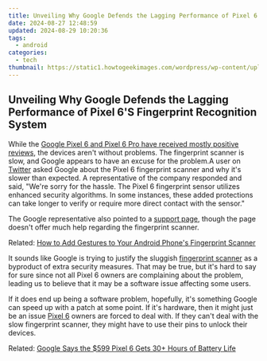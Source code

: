```yaml
---
title: Unveiling Why Google Defends the Lagging Performance of Pixel 6'S Fingerprint Recognition System
date: 2024-08-27 12:48:59
updated: 2024-08-29 10:20:36
tags:
  - android
categories:
  - tech
thumbnail: https://static1.howtogeekimages.com/wordpress/wp-content/uploads/2021/10/Pixel-6-and-Pixel-6-Pro.jpg
---
```


## Unveiling Why Google Defends the Lagging Performance of Pixel 6'S Fingerprint Recognition System

While the [Google Pixel 6 and Pixel 6 Pro have received mostly positive reviews](https://unlock-android.techidaily.com/top-apps-and-online-tools-to-track-itel-p55t-phone-withwithout-imei-number-by-drfone-android/), the devices aren't without problems. The fingerprint scanner is slow, and Google appears to have an excuse for the problem.A user on [Twitter](https://twitter.com/madebygoogle/status/1457043416139898881?ref%5Fsrc=twsrc%5Etfw%7Ctwcamp%5Etweetembed%7Ctwterm%5E1457043416139898881%7Ctwgr%5E%7Ctwcon%5Es1%5Fc10&ref%5Furl=https%3A%2F%2Fwww.theverge.com%2F2021%2F11%2F7%2F22768853%2Fgoogle-explains-pixel-6-fingerprint-scanner-unreliable) asked Google about the Pixel 6 fingerprint scanner and why it's slower than expected. A representative of the company responded and said, "We're sorry for the hassle. The Pixel 6 fingerprint sensor utilizes enhanced security algorithms. In some instances, these added protections can take longer to verify or require more direct contact with the sensor."

 The Google representative also pointed to a [support page](https://support.google.com/pixelphone/answer/6285273), though the page doesn't offer much help regarding the fingerprint scanner.

Related: [How to Add Gestures to Your Android Phone's Fingerprint Scanner](https://techidaily.com/turn-off-screen-lock-a60-by-drfone-android-unlock-android-unlock/) 

 It sounds like Google is trying to justify the sluggish [fingerprint scanner](https://techidaily.com/turn-off-screen-lock-a60-by-drfone-android-unlock-android-unlock/) as a byproduct of extra security measures. That may be true, but it's hard to say for sure since not all Pixel 6 owners are complaining about the problem, leading us to believe that it may be a software issue affecting some users.

 If it does end up being a software problem, hopefully, it's something Google can speed up with a patch at some point. If it's hardware, then it might just be an issue [Pixel 6](https://win11-tips.techidaily.com/unblocking-windows-upgrade-error-xc004f050-code/) owners are forced to deal with. If they can't deal with the slow fingerprint scanner, they might have to use their pins to unlock their devices.

Related: [Google Says the $599 Pixel 6 Gets 30+ Hours of Battery Life](https://win11-tips.techidaily.com/unblocking-windows-upgrade-error-xc004f050-code/)

<ins class="adsbygoogle"
     style="display:block"
     data-ad-format="autorelaxed"
     data-ad-client="ca-pub-7571918770474297"
     data-ad-slot="1223367746"></ins>



<ins class="adsbygoogle"
     style="display:block"
     data-ad-client="ca-pub-7571918770474297"
     data-ad-slot="8358498916"
     data-ad-format="auto"
     data-full-width-responsive="true"></ins>
